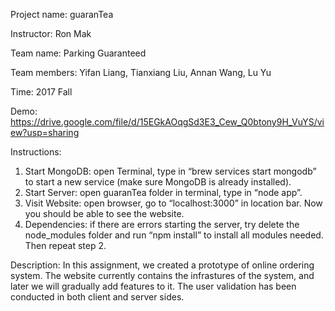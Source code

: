 Project name: guaranTea

Instructor: Ron Mak

Team name: Parking Guaranteed

Team members: Yifan Liang, Tianxiang Liu, Annan Wang, Lu Yu

Time: 2017 Fall

Demo:
https://drive.google.com/file/d/15EGkAOqgSd3E3_Cew_Q0btony9H_VuYS/view?usp=sharing

Instructions:
1. Start MongoDB: open Terminal, type in “brew services start mongodb” to start a new service (make sure MongoDB is already installed).
2. Start Server: open guaranTea folder in terminal, type in “node app”.
3. Visit Website: open browser, go to  “localhost:3000” in location bar. Now you should be able to see the website.
4. Dependencies: if there are errors starting the server, try delete the node_modules folder and run “npm install” to install all modules needed. Then repeat step 2.

Description: In this assignment, we created a prototype of online ordering system. The website currently contains the infrastures of the system, and later we will gradually add features to it. The user validation has been conducted in both client and server sides.
